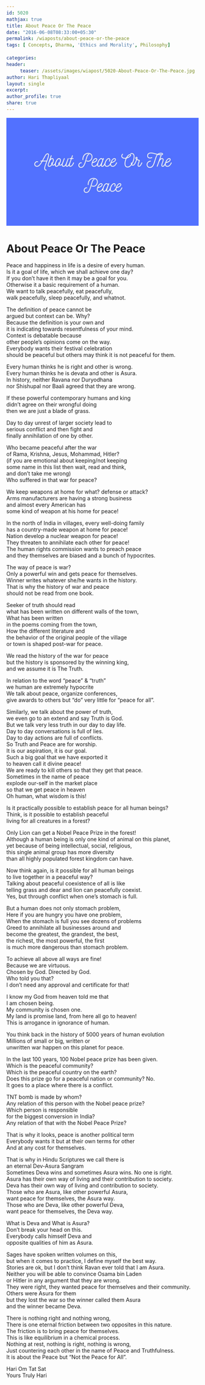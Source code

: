 ```yaml
--- 
id: 5020
mathjax: true  
title: About Peace Or The Peace
date: "2016-06-08T08:33:00+05:30"
permalink: /wiaposts/about-peace-or-the-peace
tags: [ Concepts, Dharma, 'Ethics and Morality', Philosophy]    

categories: 
header:
     teaser: /assets/images/wiapost/5020-About-Peace-Or-The-Peace.jpg
author: Hari Thapliyaal 
layout: single 
excerpt:  
author_profile: true 
share: true 
---
```


![About Peace Or The Peace](/assets/images/wiapost/5020-About-Peace-Or-The-Peace.jpg)     
   
# About Peace Or The Peace   
     
Peace and happiness in life is a desire of every human.     
Is it a goal of life, which we shall achieve one day?     
If you don’t have it then it may be a goal for you.     
Otherwise it a basic requirement of a human.     
We want to talk peacefully, eat peacefully,     
walk peacefully, sleep peacefully, and whatnot.    
    
The definition of peace cannot be     
argued but context can be. Why?     
Because the definition is your own and     
it is indicating towards resentfulness of your mind.     
Context is debatable because     
other people’s opinions come on the way.     
Everybody wants their festival celebration     
should be peaceful but others may think it is not peaceful for them.    
    
Every human thinks he is right and other is wrong.     
Every human thinks he is devata and other is Asura.     
In history, neither Ravana nor Duryodhana     
nor Shishupal nor Baali agreed that they are wrong.    
    
If these powerful contemporary humans and king     
didn’t agree on their wrongful doing     
then we are just a blade of grass.    
    
Day to day unrest of larger society lead to     
serious conflict and then fight and     
finally annihilation of one by other.    
    
Who became peaceful after the war     
of Rama, Krishna, Jesus, Mohammad, Hitler?     
(if you are emotional about keeping/not keeping     
some name in this list then wait, read and think,     
and don’t take me wrong)     
Who suffered in that war for peace?    
    
We keep weapons at home for what? defense or attack?     
Arms manufacturers are having a strong business     
and almost every American has     
some kind of weapon at his home for peace!    
    
In the north of India in villages, every well-doing family     
has a country-made weapon at home for peace!     
Nation develop a nuclear weapon for peace!     
They threaten to annihilate each other for peace!     
The human rights commission wants to preach peace     
and they themselves are biased and a bunch of hypocrites.    
    
The way of peace is war?     
Only a powerful win and gets peace for themselves.     
Winner writes whatever she/he wants in the history.     
That is why the history of war and peace     
should not be read from one book.    
    
Seeker of truth should read     
what has been written on different walls of the town,     
What has been written     
in the poems coming from the town,     
How the different literature and     
the behavior of the original people of the village     
or town is shaped post-war for peace.    
    
We read the history of the war for peace     
but the history is sponsored by the winning king,     
and we assume it is The Truth.    
    
In relation to the word “peace” &amp; “truth”     
we human are extremely hypocrite     
We talk about peace, organize conferences,     
give awards to others but “do” very little for “peace for all”.    
    
Similarly, we talk about the power of truth,     
we even go to an extend and say Truth is God.     
But we talk very less truth in our day to day life.     
Day to day conversations is full of lies.     
Day to day actions are full of conflicts.     
So Truth and Peace are for worship.     
It is our aspiration, it is our goal.     
Such a big goal that we have exported it     
to heaven call it divine peace!     
We are ready to kill others so that they get that peace.     
Sometimes in the name of peace     
explode our-self in the market place     
so that we get peace in heaven     
Oh human, what wisdom is this!    
    
Is it practically possible to establish peace for all human beings?     
Think, is it possible to establish peaceful     
living for all creatures in a forest?    
    
Only Lion can get a Nobel Peace Prize in the forest!     
Although a human being is only one kind of animal on this planet,     
yet because of being intellectual, social, religious,     
this single animal group has more diversity     
than all highly populated forest kingdom can have.    
    
Now think again, is it possible for all human beings     
to live together in a peaceful way?     
Talking about peaceful coexistence of all is like     
telling grass and dear and lion can peacefully coexist.     
Yes, but through conflict when one’s stomach is full.    
    
But a human does not only stomach problem,     
Here if you are hungry you have one problem,     
When the stomach is full you see dozens of problems     
Greed to annihilate all businesses around and     
become the greatest, the grandest, the best,     
the richest, the most powerful, the first     
is much more dangerous than stomach problem.    
    
To achieve all above all ways are fine!     
Because we are virtuous.     
Chosen by God. Directed by God.     
Who told you that?     
I don’t need any approval and certificate for that!    
    
I know my God from heaven told me that     
I am chosen being.     
My community is chosen one.     
My land is promise land, from here all go to heaven!     
This is arrogance in ignorance of human.    
    
You think back in the history of 5000 years of human evolution     
Millions of small or big, written or     
unwritten war happen on this planet for peace.    
    
In the last 100 years, 100 Nobel peace prize has been given.     
Which is the peaceful community?     
Which is the peaceful country on the earth?     
Does this prize go for a peaceful nation or community? No.     
It goes to a place where there is a conflict.    
    
TNT bomb is made by whom?     
Any relation of this person with the Nobel peace prize?     
Which person is responsible     
for the biggest conversion in India?     
Any relation of that with the Nobel Peace Prize?    
    
That is why it looks, peace is another political term     
Everybody wants it but at their own terms for other     
And at any cost for themselves.    
    
That is why in Hindu Scriptures we call there is     
an eternal Dev-Asura Sangram     
Sometimes Deva wins and sometimes Asura wins. No one is right.     
Asura has their own way of living and their contribution to society.     
Deva has their own way of living and contribution to society.     
Those who are Asura, like other powerful Asura,     
want peace for themselves, the Asura way.     
Those who are Deva, like other powerful Deva,     
want peace for themselves, the Deva way.    
    
What is Deva and What is Asura?     
Don’t break your head on this.     
Everybody calls himself Deva and     
opposite qualities of him as Asura.    
    
Sages have spoken written volumes on this,     
but when it comes to practice, I define myself the best way.     
Stories are ok, but I don’t think Ravan ever told that I am Asura.     
Neither you will be able to convince Osama bin Laden     
or Hitler in any argument that they are wrong.     
They were right, they wanted peace for themselves and their community.     
Others were Asura for them     
but they lost the war so the winner called them Asura     
and the winner became Deva.    
    
There is nothing right and nothing wrong,     
There is one eternal friction between two opposites in this nature.     
The friction is to bring peace for themselves.     
This is like equilibrium in a chemical process.     
Nothing at rest, nothing is right, nothing is wrong,     
Just countering each other in the name of Peace and Truthfulness.     
It is about the Peace but “Not the Peace for All”.    
    
Hari Om Tat Sat     
Yours Truly Hari    
